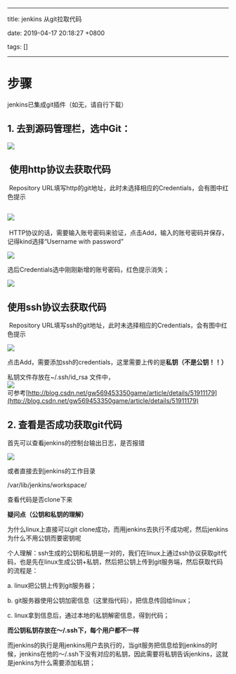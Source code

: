 
---

title: jenkins 从git拉取代码

date: 2019-04-17 20:18:27 +0800

tags: []

---
步骤
==

jenkins已集成git插件（如无，请自行下载）

1\. 去到源码管理栏，选中Git：
------------------

![](https://cdn.nlark.com/yuque/0/2019/png/92887/1555503497725-35e4cd01-7345-47d7-94f9-4f024b9f643b.png)

 **使用http协议去获取代码**
------------------

 Repository URL填写http的git地址，此时未选择相应的Credentials，会有图中红色提示

****![](https://cdn.nlark.com/yuque/0/2019/png/92887/1555503497864-25f199fd-1f13-4dff-be08-ffcb24c37195.png)****
-----------------------------------------------------------------------------------------------------

 HTTP协议的话，需要输入账号密码来验证，点击Add，输入的账号密码并保存，记得kind选择“Username with password”

![](https://cdn.nlark.com/yuque/0/2019/png/92887/1555503497955-784cd04f-f920-4cfc-9451-482079c51fe4.png)

选后Credentials选中刚刚新增的账号密码，红色提示消失；

![](https://cdn.nlark.com/yuque/0/2019/png/92887/1555503498031-b866372e-6240-402e-886c-bc44a141bd9c.png)

使用ssh协议去获取代码
------------

 Repository URL填写ssh的git地址，此时未选择相应的Credentials，会有图中红色提示

![](https://cdn.nlark.com/yuque/0/2019/png/92887/1555503498140-7a1dcb11-8bf7-4820-a35e-7b67788a38ae.png)

点击Add，需要添加ssh的credentials，这里需要上传的是**私钥（不是公钥！！）**

私钥文件存放在~/.ssh/id\_rsa 文件中，  
![](https://cdn.nlark.com/yuque/0/2019/png/92887/1555503498248-ece2661d-a68b-48c6-bdaa-c3f69b3b1493.png)  
可参考[http://blog.csdn.net/gw569453350game/article/details/51911179](http://blog.csdn.net/gw569453350game/article/details/51911179)

2\. 查看是否成功获取git代码
-----------------

首先可以查看jenkins的控制台输出日志，是否报错

![](https://cdn.nlark.com/yuque/0/2019/png/92887/1555503498339-c45ddedb-bc07-416c-8835-bf13d40a4dce.png)

或者直接去到jenkins的工作目录

/var/lib/jenkins/workspace/

查看代码是否clone下来

  
  

**疑问点（公钥和私钥的理解）**

为什么linux上直接可以git clone成功，而用jenkins去执行不成功呢，然后jenkins为什么不用公钥而要密钥呢

个人理解：ssh生成的公钥和私钥是一对的，我们在linux上通过ssh协议获取git代码，也是先在linux生成公钥+私钥，然后把公钥上传到git服务端，然后获取代码的流程是：

a. linux把公钥上传到git服务器；

b. git服务器使用公钥加密信息（这里指代码），把信息传回给linux；

c. linux拿到信息后，通过本地的私钥解密信息，得到代码；

**而公钥私钥存放在～/.ssh下，每个用户都不一样**

而jenkins的执行是用jenkins用户去执行的，当git服务把信息给到jenkins的时候，jenkins在他的～/.ssh下没有对应的私钥，因此需要将私钥告诉jenkins，这就是jenkins为什么需要添加私钥；

